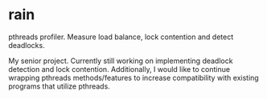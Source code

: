 # rain
pthreads profiler. Measure load balance, lock contention and detect deadlocks.

My senior project. Currently still working on implementing deadlock detection and lock contention. Additionally, I would like to continue wrapping pthreads methods/features to increase compatibility with existing programs that utilize pthreads.
